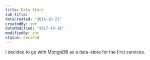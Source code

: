 ```yaml
---
title: Data Store
sub-title: 
dateCreated: "2016-10-21"
createdBy: swr
dateModified: "2017-19-18"
modifiedBy: swr
status: decided
---
```


I decided to go with MongoDB as a data-store for the first services.